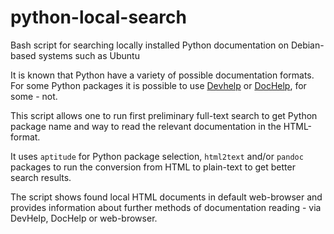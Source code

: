 # python-local-search
Bash script for searching locally installed Python documentation on Debian-based systems such as Ubuntu

It is known that Python have a variety of possible documentation formats. For some Python packages it is possible to use [Devhelp](https://packages.ubuntu.com/search?suite=all&exact=1&searchon=names&keywords=devhelp) or [DocHelp](https://packages.ubuntu.com/search?suite=all&section=all&arch=any&keywords=dochelp&searchon=names), for some - not.

This script allows one to run first preliminary full-text search to get Python package name and way to read the relevant documentation in the HTML-format.

It uses `aptitude` for Python package selection, `html2text` and/or `pandoc` packages to run the conversion from HTML to plain-text to get better search results.

The script shows found local HTML documents in default web-browser and provides information about further methods of documentation reading - via DevHelp, DocHelp or web-browser.
